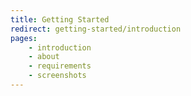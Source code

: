 ```yaml
---
title: Getting Started
redirect: getting-started/introduction
pages:
    - introduction
    - about
    - requirements
    - screenshots
---
```

